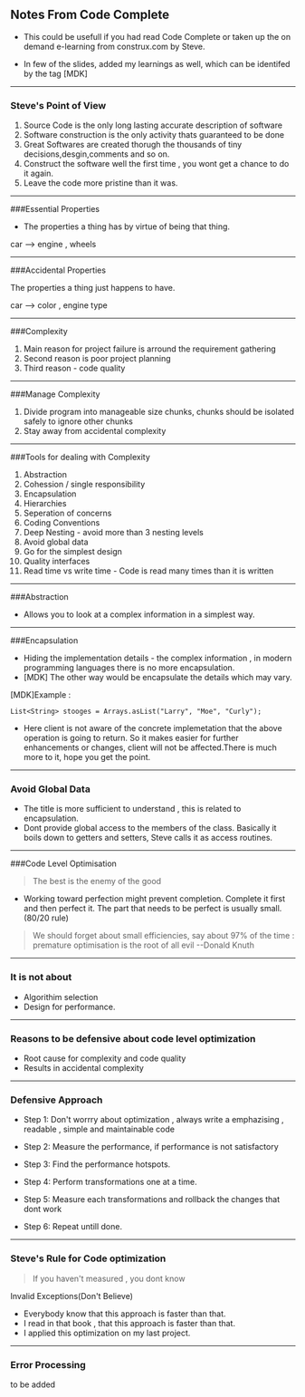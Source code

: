 ## Notes From Code Complete ##

- This could be usefull if you had read Code Complete 
or taken up the on demand e-learning from construx.com by Steve.

- In few of the slides, added my learnings as well, 
which can be identifed by the tag [MDK]

---

### Steve's Point of View ###
1. Source Code is the only long lasting accurate description of software
2. Software construction is the only activity thats guaranteed to be done
3. Great Softwares are created thorugh the thousands of tiny decisions,desgin,comments and so on.
4. Construct the software well the first time , you wont get a chance to do it again.
5. Leave the code more pristine than it was.

---

###Essential Properties

- The properties a thing has by virtue of being that thing.

car --> engine , wheels

---

###Accidental Properties

The properties a thing just happens to have.

car --> color , engine type

---

###Complexity 
1. Main reason for project failure is arround the requirement gathering 
2. Second reason is poor project planning
3. Third reason - code quality

---

###Manage Complexity
1. Divide program into manageable size chunks, chunks should be isolated safely to ignore other chunks
2. Stay away from accidental complexity 

---

###Tools for dealing with Complexity
1. Abstraction
2. Cohession / single responsibility
3. Encapsulation
4. Hierarchies
5. Seperation of concerns
6. Coding Conventions
7. Deep Nesting - avoid more than 3 nesting levels
8. Avoid global data
9. Go for the simplest design
10. Quality interfaces
11. Read time vs write time - Code is read many times than it is written

---

###Abstraction

- Allows you to look at a complex information in a simplest way.

---

###Encapsulation

- Hiding the implementation details - the complex information , 
in modern programming languages there is no more encapsulation.
- [MDK]
The other way would be encapsulate the details which may vary.

[MDK]Example :

	List<String> stooges = Arrays.asList("Larry", "Moe", "Curly");
- Here client is not aware of the concrete implemetation 
that the above operation is going to return. 
So it makes easier for further enhancements or changes, 
client will not be affected.There is much more to it, hope you get the point.

---

### Avoid Global Data

- The title is more sufficient to understand , this is related to encapsulation.
- Dont provide global access to the members of the class. Basically it boils down to getters and setters,
 Steve calls it as access routines. 

---

###Code Level Optimisation

>The best is the enemy of the good

- Working toward perfection might prevent completion. Complete it first and then perfect it.
The part that needs to be perfect is usually small.(80/20 rule)

>We should forget about small efficiencies, say about 97% of the time : 
premature optimisation is the root of all evil --Donald Knuth

---

### It is not about

- Algorithim selection
- Design for performance.

---

### Reasons to be defensive about code level optimization

- Root cause for complexity and code quality
- Results in accidental complexity

---

### Defensive Approach

- Step 1: Don't worrry about optimization , always write a emphazising , readable , simple and maintainable code

- Step 2: Measure the performance, if performance is not satisfactory

- Step 3: Find the performance hotspots.

- Step 4: Perform transformations one at a time.

- Step 5: Measure each transformations and rollback the changes that dont work

- Step 6: Repeat untill done.

---

### Steve's Rule for Code optimization

>If you haven't measured , you dont know

Invalid Exceptions(Don't Believe)

- Everybody know that this approach is faster than that.
- I read in that book , that this approach is faster than that.
- I applied this optimization on my last project. 

---

### Error Processing 

to be added


